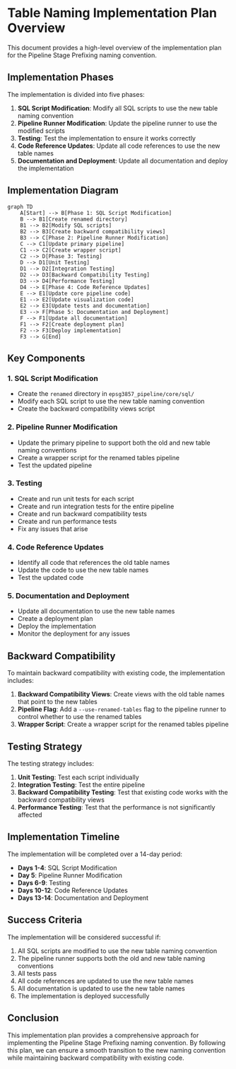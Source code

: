 # Table Naming Implementation Plan Overview

This document provides a high-level overview of the implementation plan for the Pipeline Stage Prefixing naming convention.

## Implementation Phases

The implementation is divided into five phases:

1. **SQL Script Modification**: Modify all SQL scripts to use the new table naming convention
2. **Pipeline Runner Modification**: Update the pipeline runner to use the modified scripts
3. **Testing**: Test the implementation to ensure it works correctly
4. **Code Reference Updates**: Update all code references to use the new table names
5. **Documentation and Deployment**: Update all documentation and deploy the implementation

## Implementation Diagram

```mermaid
graph TD
    A[Start] --> B[Phase 1: SQL Script Modification]
    B --> B1[Create renamed directory]
    B1 --> B2[Modify SQL scripts]
    B2 --> B3[Create backward compatibility views]
    B3 --> C[Phase 2: Pipeline Runner Modification]
    C --> C1[Update primary pipeline]
    C1 --> C2[Create wrapper script]
    C2 --> D[Phase 3: Testing]
    D --> D1[Unit Testing]
    D1 --> D2[Integration Testing]
    D2 --> D3[Backward Compatibility Testing]
    D3 --> D4[Performance Testing]
    D4 --> E[Phase 4: Code Reference Updates]
    E --> E1[Update core pipeline code]
    E1 --> E2[Update visualization code]
    E2 --> E3[Update tests and documentation]
    E3 --> F[Phase 5: Documentation and Deployment]
    F --> F1[Update all documentation]
    F1 --> F2[Create deployment plan]
    F2 --> F3[Deploy implementation]
    F3 --> G[End]
```

## Key Components

### 1. SQL Script Modification

- Create the `renamed` directory in `epsg3857_pipeline/core/sql/`
- Modify each SQL script to use the new table naming convention
- Create the backward compatibility views script

### 2. Pipeline Runner Modification

- Update the primary pipeline to support both the old and new table naming conventions
- Create a wrapper script for the renamed tables pipeline
- Test the updated pipeline

### 3. Testing

- Create and run unit tests for each script
- Create and run integration tests for the entire pipeline
- Create and run backward compatibility tests
- Create and run performance tests
- Fix any issues that arise

### 4. Code Reference Updates

- Identify all code that references the old table names
- Update the code to use the new table names
- Test the updated code

### 5. Documentation and Deployment

- Update all documentation to use the new table names
- Create a deployment plan
- Deploy the implementation
- Monitor the deployment for any issues

## Backward Compatibility

To maintain backward compatibility with existing code, the implementation includes:

1. **Backward Compatibility Views**: Create views with the old table names that point to the new tables
2. **Pipeline Flag**: Add a `--use-renamed-tables` flag to the pipeline runner to control whether to use the renamed tables
3. **Wrapper Script**: Create a wrapper script for the renamed tables pipeline

## Testing Strategy

The testing strategy includes:

1. **Unit Testing**: Test each script individually
2. **Integration Testing**: Test the entire pipeline
3. **Backward Compatibility Testing**: Test that existing code works with the backward compatibility views
4. **Performance Testing**: Test that the performance is not significantly affected

## Implementation Timeline

The implementation will be completed over a 14-day period:

- **Days 1-4**: SQL Script Modification
- **Day 5**: Pipeline Runner Modification
- **Days 6-9**: Testing
- **Days 10-12**: Code Reference Updates
- **Days 13-14**: Documentation and Deployment

## Success Criteria

The implementation will be considered successful if:

1. All SQL scripts are modified to use the new table naming convention
2. The pipeline runner supports both the old and new table naming conventions
3. All tests pass
4. All code references are updated to use the new table names
5. All documentation is updated to use the new table names
6. The implementation is deployed successfully

## Conclusion

This implementation plan provides a comprehensive approach for implementing the Pipeline Stage Prefixing naming convention. By following this plan, we can ensure a smooth transition to the new naming convention while maintaining backward compatibility with existing code.